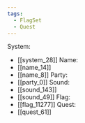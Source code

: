 ```yaml
---
tags:
  - FlagSet
  - Quest
---
```

System:
- [[system_28]]
Name:
- [[name_14]]
- [[name_8]]
Party:
- [[party_0]]
Sound:
- [[sound_143]]
- [[sound_49]]
Flag:
- [[flag_11277]]
Quest:
- [[quest_61]]
